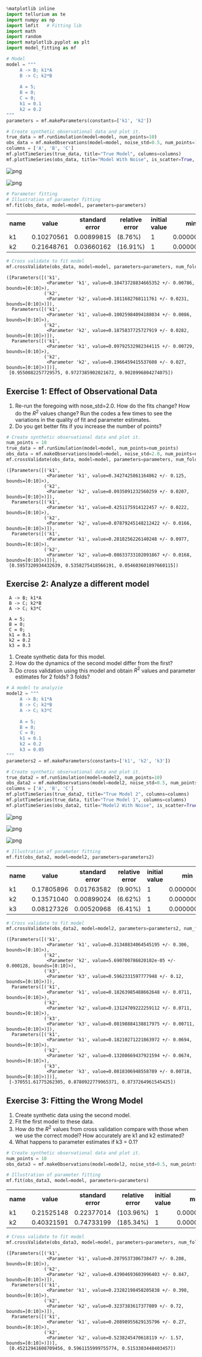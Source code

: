 

```python
%matplotlib inline
import tellurium as te
import numpy as np
import lmfit   # Fitting lib
import math
import random 
import matplotlib.pyplot as plt
import model_fitting as mf
```


```python
# Model
model = """
     A -> B; k1*A
     B -> C; k2*B
      
     A = 5;
     B = 0;
     C = 0;
     k1 = 0.1
     k2 = 0.2
"""
parameters = mf.makeParameters(constants=['k1', 'k2'])
```


```python
# Create synthetic observational data and plot it.
true_data = mf.runSimulation(model=model, num_points=10)
obs_data = mf.makeObservations(model=model, noise_std=0.5, num_points=10)
columns = ['A', 'B', 'C']
mf.plotTimeSeries(true_data, title="True Model", columns=columns)
mf.plotTimeSeries(obs_data, title="Model With Noise", is_scatter=True, columns=columns)
```


![png](Model%20Fitting%20With%20Exercise%20Answers_files/Model%20Fitting%20With%20Exercise%20Answers_2_0.png)



![png](Model%20Fitting%20With%20Exercise%20Answers_files/Model%20Fitting%20With%20Exercise%20Answers_2_1.png)



```python
# Parameter fitting
# Illustration of parameter fitting
mf.fit(obs_data, model=model, parameters=parameters)
```




<table><tr><th> name </th><th> value </th><th> standard error </th><th> relative error </th><th> initial value </th><th> min </th><th> max </th><th> vary </th></tr><tr><td> k1 </td><td>  0.10270561 </td><td>  0.00899815 </td><td> (8.76%) </td><td> 1 </td><td>  0.00000000 </td><td>  10.0000000 </td><td> True </td></tr><tr><td> k2 </td><td>  0.21648761 </td><td>  0.03660162 </td><td> (16.91%) </td><td> 1 </td><td>  0.00000000 </td><td>  10.0000000 </td><td> True </td></tr></table>




```python
# Cross validate to fit model
mf.crossValidate(obs_data, model=model, parameters=parameters, num_folds=3)
```




    ([Parameters([('k1',
                   <Parameter 'k1', value=0.10473728834665352 +/- 0.00786, bounds=[0:10]>),
                  ('k2',
                   <Parameter 'k2', value=0.1811682768111761 +/- 0.0231, bounds=[0:10]>)]),
      Parameters([('k1',
                   <Parameter 'k1', value=0.10025984094188034 +/- 0.0086, bounds=[0:10]>),
                  ('k2',
                   <Parameter 'k2', value=0.1875837725727919 +/- 0.0282, bounds=[0:10]>)]),
      Parameters([('k1',
                   <Parameter 'k1', value=0.09792532982344115 +/- 0.00729, bounds=[0:10]>),
                  ('k2',
                   <Parameter 'k2', value=0.1966459415537608 +/- 0.027, bounds=[0:10]>)])],
     [0.9550082257729575, 0.9727385902021672, 0.9028996804274075])



## Exercise 1: Effect of Observational Data
1. Re-run the foregoing with nose_std=2.0. How do the fits change? How do the $R^2$ values change? Run the codes a few times to see the variations in the quality of fit and parameter estimates.
1. Do you get better fits if you increase the number of points?


```python
# Create synthetic observational data and plot it.
num_points = 10
true_data = mf.runSimulation(model=model, num_points=num_points)
obs_data = mf.makeObservations(model=model, noise_std=2.0, num_points=num_points)
mf.crossValidate(obs_data, model=model, parameters=parameters, num_folds=3)
```




    ([Parameters([('k1',
                   <Parameter 'k1', value=0.3427425861164862 +/- 0.125, bounds=[0:10]>),
                  ('k2',
                   <Parameter 'k2', value=0.0935091232560259 +/- 0.0207, bounds=[0:10]>)]),
      Parameters([('k1',
                   <Parameter 'k1', value=0.4251175914122457 +/- 0.0222, bounds=[0:10]>),
                  ('k2',
                   <Parameter 'k2', value=0.07879245148212422 +/- 0.0166, bounds=[0:10]>)]),
      Parameters([('k1',
                   <Parameter 'k1', value=0.2818256226140248 +/- 0.0977, bounds=[0:10]>),
                  ('k2',
                   <Parameter 'k2', value=0.08633733102091867 +/- 0.0168, bounds=[0:10]>)])],
     [0.5957320934432639, 0.5358275418566191, 0.054603601897660115])



## Exercise 2: Analyze a different model

     A -> B; k1*A
     B -> C; k2*B
     A -> C; k3*C
      
     A = 5;
     B = 0;
     C = 0;
     k1 = 0.1
     k2 = 0.2
     k3 = 0.3
     
 1. Create synthetic data for this model.
 1. How do the dynamics of the second model differ from the first?
 1. Do cross validation using this model and obtain $R^2$ values and parameter estimates for 2 folds? 3 folds?


```python
# A model to analyzie
model2 = """
     A -> B; k1*A
     B -> C; k2*B
     A -> C; k3*C
      
     A = 5;
     B = 0;
     C = 0;
     k1 = 0.1
     k2 = 0.2
     k3 = 0.05
"""
parameters2 = mf.makeParameters(constants=['k1', 'k2', 'k3'])
```


```python
# Create synthetic observational data and plot it.
true_data2 = mf.runSimulation(model=model2, num_points=10)
obs_data2 = mf.makeObservations(model=model2, noise_std=0.5, num_points=10)
columns = ['A', 'B', 'C']
mf.plotTimeSeries(true_data2, title="True Model 2", columns=columns)
mf.plotTimeSeries(true_data, title="True Model 1", columns=columns)
mf.plotTimeSeries(obs_data2, title="Model2 With Noise", is_scatter=True, columns=columns)
```


![png](Model%20Fitting%20With%20Exercise%20Answers_files/Model%20Fitting%20With%20Exercise%20Answers_9_0.png)



![png](Model%20Fitting%20With%20Exercise%20Answers_files/Model%20Fitting%20With%20Exercise%20Answers_9_1.png)



![png](Model%20Fitting%20With%20Exercise%20Answers_files/Model%20Fitting%20With%20Exercise%20Answers_9_2.png)



```python
# Illustration of parameter fitting
mf.fit(obs_data2, model=model2, parameters=parameters2)
```




<table><tr><th> name </th><th> value </th><th> standard error </th><th> relative error </th><th> initial value </th><th> min </th><th> max </th><th> vary </th></tr><tr><td> k1 </td><td>  0.17805896 </td><td>  0.01763582 </td><td> (9.90%) </td><td> 1 </td><td>  0.00000000 </td><td>  10.0000000 </td><td> True </td></tr><tr><td> k2 </td><td>  0.13571040 </td><td>  0.00899024 </td><td> (6.62%) </td><td> 1 </td><td>  0.00000000 </td><td>  10.0000000 </td><td> True </td></tr><tr><td> k3 </td><td>  0.08127326 </td><td>  0.00520968 </td><td> (6.41%) </td><td> 1 </td><td>  0.00000000 </td><td>  10.0000000 </td><td> True </td></tr></table>




```python
# Cross validate to fit model
mf.crossValidate(obs_data2, model=model2, parameters=parameters2, num_folds=3)
```




    ([Parameters([('k1',
                   <Parameter 'k1', value=0.31348834064545195 +/- 0.306, bounds=[0:10]>),
                  ('k2',
                   <Parameter 'k2', value=5.690700786820102e-05 +/- 0.000128, bounds=[0:10]>),
                  ('k3',
                   <Parameter 'k3', value=0.5962331597777948 +/- 0.12, bounds=[0:10]>)]),
      Parameters([('k1',
                   <Parameter 'k1', value=0.18263985488662648 +/- 0.0711, bounds=[0:10]>),
                  ('k2',
                   <Parameter 'k2', value=0.13124709222259112 +/- 0.0711, bounds=[0:10]>),
                  ('k3',
                   <Parameter 'k3', value=0.08198884138817975 +/- 0.00711, bounds=[0:10]>)]),
      Parameters([('k1',
                   <Parameter 'k1', value=0.18210271221863972 +/- 0.0694, bounds=[0:10]>),
                  ('k2',
                   <Parameter 'k2', value=0.13208669437921594 +/- 0.0674, bounds=[0:10]>),
                  ('k3',
                   <Parameter 'k3', value=0.0818306948558789 +/- 0.00718, bounds=[0:10]>)])],
     [-370551.61775262305, 0.8780922779965371, 0.8737264961545425])



## Exercise 3: Fitting the Wrong Model
1. Create synthetic data using the second model.
1. Fit the first model to these data.
1. How do the $R^2$ values from cross validation compare with those when we use the correct model? How accurately are k1 and k2 estimated?
1. What happens to parameter estimates if k3 = 0.1?


```python
# Create synthetic observational data and plot it.
num_points = 10
obs_data3 = mf.makeObservations(model=model2, noise_std=0.5, num_points=num_points)
```


```python
# Illustration of parameter fitting
mf.fit(obs_data3, model=model, parameters=parameters)
```




<table><tr><th> name </th><th> value </th><th> standard error </th><th> relative error </th><th> initial value </th><th> min </th><th> max </th><th> vary </th></tr><tr><td> k1 </td><td>  0.21525148 </td><td>  0.22377014 </td><td> (103.96%) </td><td> 1 </td><td>  0.00000000 </td><td>  10.0000000 </td><td> True </td></tr><tr><td> k2 </td><td>  0.40321591 </td><td>  0.74733199 </td><td> (185.34%) </td><td> 1 </td><td>  0.00000000 </td><td>  10.0000000 </td><td> True </td></tr></table>




```python
# Cross validate to fit model
mf.crossValidate(obs_data3, model=model, parameters=parameters, num_folds=3)
```




    ([Parameters([('k1',
                   <Parameter 'k1', value=0.2079537306738477 +/- 0.208, bounds=[0:10]>),
                  ('k2',
                   <Parameter 'k2', value=0.43904693603996403 +/- 0.847, bounds=[0:10]>)]),
      Parameters([('k1',
                   <Parameter 'k1', value=0.23282198458205838 +/- 0.398, bounds=[0:10]>),
                  ('k2',
                   <Parameter 'k2', value=0.3237383617377809 +/- 0.72, bounds=[0:10]>)]),
      Parameters([('k1',
                   <Parameter 'k1', value=0.20898955629135796 +/- 0.27, bounds=[0:10]>),
                  ('k2',
                   <Parameter 'k2', value=0.5238245470618119 +/- 1.57, bounds=[0:10]>)])],
     [0.45212941608709456, 0.5961155999755774, 0.5153303448403457])


